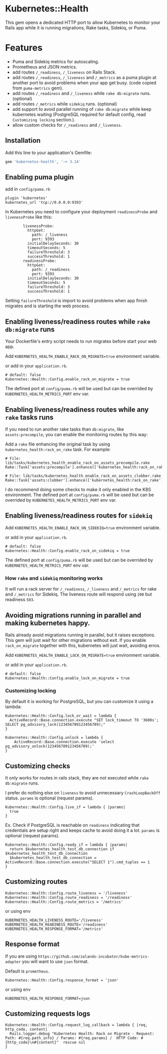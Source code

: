 # Kubernetes::Health
This gem opens a dedicated HTTP port to allow Kubernetes to monitor your Rails app while it is running migrations, Rake tasks, Sidekiq, or Puma.

# Features
- Puma and Sidekiq metrics for autoscaling.
- Prometheus and JSON metrics.
- add routes `/_readiness`, `/_liveness` on Rails Stack.
- add routes `/_readiness`, `/_liveness` and `/_metrics` as a puma plugin at another port to avoid problems when your app get busy. (code copied from `puma-metrics` gem).
- add routes `/_readiness` and `/_liveness` while `rake db:migrate` runs. (optional)
- add routes `/_metrics` while `sidekiq` runs. (optional)
- add support to avoid parallel running of `rake db:migrate` while keep kubernetes waiting (PostgreSQL required for default config, read `Customizing locking` section.).
- allow custom checks for `/_readiness` and `/_liveness`.
 
## Installation

Add this line to your application's Gemfile:

```ruby
gem 'kubernetes-health', '~> 3.14'
```

## Enabling puma plugin

add in `config/puma.rb`
```
plugin 'kubernetes'
kubernetes_url 'tcp://0.0.0.0:9393'
```

In Kubernetes you need to configure your deployment `readinessProbe` and `livenessProbe` like this:

```
        livenessProbe:
          httpGet:
            path: /_liveness
            port: 9393
          initialDelaySeconds: 30
          timeoutSeconds: 5
          failureThreshold: 3
          successThreshold: 1
        readinessProbe:
          httpGet:
            path: /_readiness
            port: 9393
          initialDelaySeconds: 30
          timeoutSeconds: 5
          failureThreshold: 3
          successThreshold: 1
```

Setting `failureThreshold` is import to avoid problems when app finish migrates and is starting the web process.

## Enabling liveness/readiness routes while `rake db:migrate` runs

Your Dockerfile's entry script needs to run migrates before start your web app.

Add `KUBERNETES_HEALTH_ENABLE_RACK_ON_MIGRATE=true` environment variable.

or add in your `application.rb`.

```
# default: false
Kubernetes::Health::Config.enable_rack_on_migrate = true
```
The defined port at `config/puma.rb` will be used but can be overrided by `KUBERNETES_HEALTH_METRICS_PORT` env var.

## Enabling liveness/readiness routes while any `rake` tasks runs

If you need to run another rake tasks than `db:migrate`, like `assets:precompile`, you can enable the monitoring routes by this way:

Add a `rake` file enhancing the original task by using `kubernetes_health:rack_on_rake` task. For example:

```
# File: lib/tasks/kubernetes_health_enable_rack_on_assets_precompile.rake
Rake::Task['assets:precompile'].enhance(['kubernetes_health:rack_on_rake'])
```

```
# File: lib/tasks/kubernetes_health_enable_rack_on_assets_clobber.rake
Rake::Task['assets:clobber'].enhance(['kubernetes_health:rack_on_rake'])
```

I do recommend doing some checks to make it only enabled in the K8S environment.
The defined port at `config/puma.rb` will be used but can be overrided by `KUBERNETES_HEALTH_METRICS_PORT` env var.

## Enabling liveness/readiness routes for `sidekiq`

Add `KUBERNETES_HEALTH_ENABLE_RACK_ON_SIDEKIQ=true` environment variable.

or add in your `application.rb`.

```
# default: false
Kubernetes::Health::Config.enable_rack_on_sidekiq = true
```
The defined port at `config/puma.rb` will be used but can be overrided by `KUBERNETES_HEALTH_METRICS_PORT` env var.

### How `rake` and `sidekiq` monitoring works
It will run a rack server for `/_readiness`, `/_liveness` and `/_metrics` for rake and `/_metrics` for Sidekiq.
The liveness route will respond using `200` but readiness `503`.

## Avoiding migrations running in parallel and making kubernetes happy.
Rails already avoid migrations running in parallel, but it raises exceptions. This gem will just wait for other migrations without exit.
If you enable `rack_on_migrate` together with this, kubernetes will just wait, avoiding erros.


Add `KUBERNETES_HEALTH_ENABLE_LOCK_ON_MIGRATE=true` environment variable.

or add in your `application.rb`.

```
# default: false
Kubernetes::Health::Config.enable_lock_on_migrate = true
```

### Customizing locking
By default it is working for PostgreSQL, but you can customize it using a lambda:
```
Kubernetes::Health::Config.lock_or_wait = lambda {
  ActiveRecord::Base.connection.execute "SET lock_timeout TO '3600s'; SELECT pg_advisory_lock(123456789123456789);"
}

Kubernetes::Health::Config.unlock = lambda {
    ActiveRecord::Base.connection.execute 'select pg_advisory_unlock(123456789123456789);'
}
```

## Customizing checks

It only works for routes in rails stack, they are not executed while `rake db:migrate` runs.

I prefer do nothing else on `liveness` to avoid unnecessary `CrashLoopBackOff` status. `params` is optional (request params).

```
Kubernetes::Health::Config.live_if = lambda { |params|
  true
}

```
Ex. Check if PostgreSQL is reachable on `readiness` indicating that credentials are setup right and keeps cache to avoid doing it a lot. `params` is optional (request params).
```
Kubernetes::Health::Config.ready_if = lambda { |params|
  return $kubernetes_health_test_db_connection if $kubernetes_health_test_db_connection
  $kubernetes_health_test_db_connection = ActiveRecord::Base.connection.execute("SELECT 1").cmd_tuples == 1
}
```

## Customizing routes
```
Kubernetes::Health::Config.route_liveness = '/liveness'
Kubernetes::Health::Config.route_readiness = '/readiness'
Kubernetes::Health::Config.route_metrics = '/metrics'
```
or using env
```
KUBERNETES_HEALTH_LIVENESS_ROUTE='/liveness'
KUBERNETES_HEALTH_READINESS_ROUTE='/readiness'
KUBERNETES_HEALTH_RESPONSE_FORMAT='/metrics'
```

## Response format
If you are using `https://github.com/zalando-incubator/kube-metrics-adapter` you will want to use `json` format.

Default is `prometheus`.
```
Kubernetes::Health::Config.response_format = 'json'
```
or using env
```
KUBERNETES_HEALTH_RESPONSE_FORMAT=json
```

## Customizing requests logs

```
Kubernetes::Health::Config.request_log_callback = lambda { |req, http_code, content|
  Rails.logger.debug "Kubernetes Health: Rack on Migrate - Request: Path: #{req.path_info} / Params: #{req.params} /  HTTP Code: #{http_code}\n#{content}"  rescue nil
}
```
